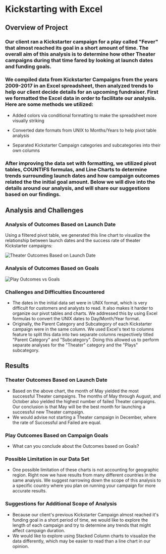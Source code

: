 # Kickstarting with Excel

## Overview of Project

### Our client ran a Kickstarter campaign for a play called "Fever" that almost reached its goal in a short amount of time. The overall aim of this analysis is to determine how other Theater campaigns during that time fared by looking at launch dates and funding goals.

### We compiled data from Kickstarter Campaigns from the years 2009-2017 in an Excel spreadsheet, then analyzed trends to help our client decide details for an upcoming fundraiser. First we formatted the Excel data in order to facilitate our analysis. Here are some methods we utilized: 

- Added colors via conditional formatting to make the spreadsheet more visually striking

- Converted date formats from UNIX to Months/Years to help pivot table analysis

- Separated Kickstarter Campaign categories and subcategories into their own columns

### After improving the data set with formatting, we utilized pivot tables, COUNTIFS formulas, and Line Charts to determine trends surrounding launch dates and how campaign outcomes related the the initial goal amount. Below we will dive into the details around our analysis, and will share our suggestions based on our findings.

## Analysis and Challenges

### Analysis of Outcomes Based on Launch Date
Using a filtered pivot table, we generated this line chart to visualize the relationship between launch dates and the success rate of theater Kickstarter campaigns:

![Theater Outcomes Based on Launch Date](https://github.com/rivas-j/kickstarter-analysis/blob/5a990a44e53bcde5722ba97e0bd8fb429a922622/Resources/Theater_Outcomes_vs_Launch.png)



### Analysis of Outcomes Based on Goals
![Play Outcomes vs Goals](https://github.com/rivas-j/kickstarter-analysis/blob/5a990a44e53bcde5722ba97e0bd8fb429a922622/Resources/Outcomes_vs_Goals.png)

### Challenges and Difficulties Encountered
- The dates in the initial data set were in UNIX format, which is very difficult for customers and analysts to read. It also makes it harder to organize our pivot tables and charts. We addressed this by using Excel formulas to convert the UNIX dates to Day/Month/Year format.
- Originally, the Parent Category and Subcategory of each Kickstarter campaign were in the same column. We used Excel's text to columns feature to split this data into two separate columns respectively titled "Parent Category" and "Subcategory". Doing this allowed us to perform separate analyses for the "Theater" category and the "Plays" subcategory.

## Results

### Theater Outcomes Based on Launch Date
- Based on the above chart, the month of May yielded the most successful Theater campaigns. The months of May through August, and October also yielded the highest number of failed Theater campaigns. Our conclusion is that May will be the best month for launching a successful new Theater campaign.
- We would advise not starting a Theater campaign in December, where the rate of Successful and Failed are equal.

### Play Outcomes Based on Campaign Goals
- What can you conclude about the Outcomes based on Goals?

### Possible Limitation in our Data Set
- One possible limitation of these charts is not accounting for geographic region. Right now we have results from many different countries in the same analysis.  We suggest narrowing down the scope of this analysis to a specific country where you plan on running your campaign for more accurate results.

### Suggestions for Additional Scope of Analysis
- Because our client's previous Kickstarter Campaign almost reached it's funding goal in a short period of time, we would like to explore the length of each campaign and try to determine any trends that might affect campaign duration.
- We would like to explore using Stacked Column charts to visualize the data differently, which may be easier to read than a line chart in our opinion.
